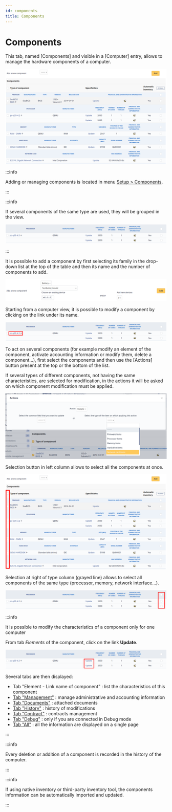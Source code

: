 ```yaml
---
id: components
title: Components
---
```


# Components

This tab, named [Components] and visible in a
[Computer] entry, allows to manage the hardware components
of a computer.

![Components screen](../../../assets/modules/assets/images/component.png)

:::info

Adding or managing components is located in menu
[Setup > Components](../../../modules/configuration/components).

:::

:::info

If several components of the same type are used, they will be grouped
in the view.

![Grouped components](../../../assets/modules/assets/images/component_group.png)

:::

It is possible to add a component by first selecting its family in the
drop-down list at the top of the table and then its name and the number
of components to add.

![Adding a component](../../../assets/modules/assets/images/component_add.png)

Starting from a computer view, it is possible to modify a component by
clicking on the link under its name.

![Modify a component](../../../assets/modules/assets/images/component_update.png)

To act on several components (for example modify an element of the
component, activate accounting information or modify them, delete a
component...), first select the components and then use the
[Actions] button present at the top or the bottom of the
list.

If several types of different components, not having the same
characteristics, are selected for modification, in the actions it will
be asked on which component modification must be applied.

![Mass actions on a component](../../../assets/modules/assets/images/component_computer_massives_actions.png)

Selection button in left column allows to select all the components at
once.

![Component selection (left)](../../../assets/modules/assets/images/component_select_group_left.png)

Selection at right of type column (grayed line) allows to select all
components of the same type (processor, memory, network interface...).

![Component selection (right)](../../../assets/modules/assets/images/component_select_group_right.png)

:::info

It is possible to modify the characteristics of a component only for
one computer

From tab *Elements* of the component, click on the link **Update**.

![Modify a component](../../../assets/modules/assets/images/component_update_link.png)

Several tabs are then displayed:

- Tab "Element - Link name of component" : list the
characteristics of this component
- [Tab "Management"](../../../modules/tabs/management) : manage administrative and accounting information
- [Tab "Documents"](../../../modules/tabs/documents) : attached documents
- [Tab "History"](../../../modules/tabs/historical) : history of modifications
- [Tab "Contract"](../../../modules/tabs/contracts) : contracts management
- [Tab "Debug"](../../../modules/tabs/debug)
: only if you are connected in Debug mode
- [Tab "All"](../../../modules/tabs/all) :
all the information are displayed on a single page

:::

:::info

Every deletion or addition of a component is recorded in the history
of the computer.

:::

:::info

If using native inventory or third-party inventory tool, the
components information can be automatically imported and updated.

:::
